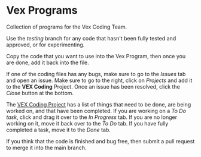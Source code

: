 # Vex Programs
Collection of programs for the Vex Coding Team.

Use the *testing* branch for any code that hasn't been fully tested and approved, or for
experimenting.

Copy the code that you want to use into the Vex Program, then once you are done, add it back into the file.

If one of the coding files has any bugs, make sure to go to the *Issues* tab and open an issue. Make sure to
go to the right, click on *Projects* and add it to the **VEX Coding** Project.
Once an issue has been resolved, click the *Close* button at the bottom.

The [VEX Coding Project](github.com/rockwayrobotics/vexprograms/projects/1) has a list of things that need to be done, are being
worked on, and that have been completed.
If you are working on a *To Do task*, click and drag it over to the *In Progress* tab. If you are no longer working on it, move it
back over to the *To Do* tab. If you have fully completed a task, move it to the *Done* tab.

If you think that the code is finished and bug free, then submit a pull request to merge it into the main branch.
